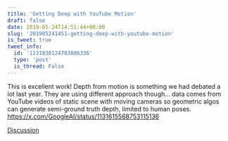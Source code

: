 ```yaml
---
title: 'Getting Deep with YouTube Motion'
draft: false
date: 2019-05-24T14:51:44+00:00
slug: '201905241451-getting-deep-with-youtube-motion'
is_tweet: true
tweet_info:
  id: '1131830124783886336'
  type: 'post'
  is_thread: False
---
```




This is excellent work! Depth from motion is something we had debated a lot last year. They are using different approach though... data comes from YouTube videos of static scene with moving cameras so geometric algos can generate semi-ground truth depth, limited to human poses. <https://x.com/GoogleAI/status/1131615568753115136>

[Discussion](https://x.com/sytelus/status/1131830124783886336)
